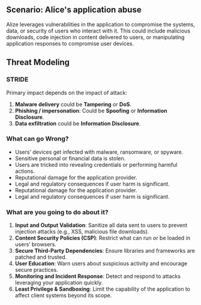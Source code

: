 ## Scenario: Alice's application abuse

Alize leverages vulnerabilities in the application to compromise the systems, data, or security of users who interact with it. This could include malicious downloads, code injection in content delivered to users, or manipulating application responses to compromise user devices.

## Threat Modeling

### STRIDE

Primary impact depends on the impact of attack:

1. **Malware delivery** could be **Tampering** or **DoS**.
2. **Phishing / impersonation**: Could be **Spoofing** or **Information Disclosure**.
3. **Data exfiltration** could be **Information Disclosure**.

### What can go Wrong?

- Users’ devices get infected with malware, ransomware, or spyware.
- Sensitive personal or financial data is stolen.
- Users are tricked into revealing credentials or performing harmful actions.
- Reputational damage for the application provider.
- Legal and regulatory consequences if user harm is significant.
- Reputational damage for the application provider.
- Legal and regulatory consequences if user harm is significant.

### What are you going to do about it?

1. **Input and Output Validation**: Sanitize all data sent to users to prevent injection attacks (e.g., XSS, malicious file downloads).
2. **Content Security Policies (CSP)**: Restrict what can run or be loaded in users’ browsers.
3. **Secure Third-Party Dependencies**: Ensure libraries and frameworks are patched and trusted.
4. **User Education**: Warn users about suspicious activity and encourage secure practices.
5. **Monitoring and Incident Response**: Detect and respond to attacks leveraging your application quickly.
6. **Least Privilege & Sandboxing**: Limit the capability of the application to affect client systems beyond its scope.
